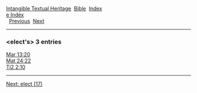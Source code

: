 [Intangible Textual Heritage](../../index)  [Bible](../index) 
[Index](index)   
[e Index](_e_)  
  [Previous](c03558)  [Next](c03560) 

------------------------------------------------------------------------

### &lt;elect's&gt; 3 entries

[Mar 13:20](../kjv/mar013.htm#020)  
[Mat 24:22](../kjv/mat024.htm#022)  
[Ti2 2:10](../kjv/ti2002.htm#010)  

------------------------------------------------------------------------

[Next: elect (17)](c03560)
